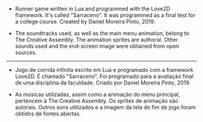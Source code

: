 * Runner game written in Lua and programmed with the Love2D framework. It's called "Sarraceno". It was programmed as a final test for a college course.
Created by Daniel Moreira Pinto, 2019.

* The soundtracks used, as well as the main menu animation, belong to The Creative Assembly. The animation sprites are authoral. Other sounds used and the end-screen
image were obtained from open sources.

---------------------------------------------------------------------------------------------------------------------------------------------------------------------

* Jogo de corrida infinita escrito em Lua e programado com a framework Love2D. É chamado "Sarraceno". Foi programado para a avaliação final de uma disciplina
da faculdade.
Criado por Daniel Moreira Pinto, 2019.

* As músicas utilizadas, assim como a animação do menu principal, pertencem à The Creative Assembly. Os sprites de animação são autorais. Outros sons utilizados e
a imagem da tela de fim de jogo foram obtidos de fontes abertas.
